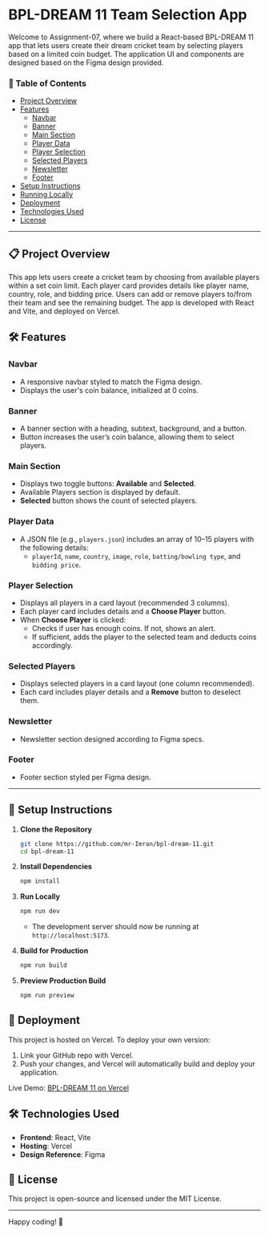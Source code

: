 

# BPL-DREAM 11 Team Selection App

Welcome to Assignment-07, where we build a React-based BPL-DREAM 11 app that lets users create their dream cricket team by selecting players based on a limited coin budget. The application UI and components are designed based on the Figma design provided.

### 📑 Table of Contents
- [Project Overview](#project-overview)
- [Features](#features)
  - [Navbar](#navbar)
  - [Banner](#banner)
  - [Main Section](#main-section)
  - [Player Data](#player-data)
  - [Player Selection](#player-selection)
  - [Selected Players](#selected-players)
  - [Newsletter](#newsletter)
  - [Footer](#footer)
- [Setup Instructions](#setup-instructions)
- [Running Locally](#running-locally)
- [Deployment](#deployment)
- [Technologies Used](#technologies-used)
- [License](#license)

---

## 📋 Project Overview

This app lets users create a cricket team by choosing from available players within a set coin limit. Each player card provides details like player name, country, role, and bidding price. Users can add or remove players to/from their team and see the remaining budget. The app is developed with React and Vite, and deployed on Vercel.

## 🛠 Features

### Navbar
- A responsive navbar styled to match the Figma design.
- Displays the user's coin balance, initialized at 0 coins.
  
### Banner
- A banner section with a heading, subtext, background, and a button.
- Button increases the user’s coin balance, allowing them to select players.

### Main Section
- Displays two toggle buttons: **Available** and **Selected**.
- Available Players section is displayed by default.
- **Selected** button shows the count of selected players.

### Player Data
- A JSON file (e.g., `players.json`) includes an array of 10–15 players with the following details:
  - `playerId`, `name`, `country`, `image`, `role`, `batting/bowling type`, and `bidding price`.

### Player Selection
- Displays all players in a card layout (recommended 3 columns).
- Each player card includes details and a **Choose Player** button.
- When **Choose Player** is clicked:
  - Checks if user has enough coins. If not, shows an alert.
  - If sufficient, adds the player to the selected team and deducts coins accordingly.

### Selected Players
- Displays selected players in a card layout (one column recommended).
- Each card includes player details and a **Remove** button to deselect them.

### Newsletter
- Newsletter section designed according to Figma specs.

### Footer
- Footer section styled per Figma design.

---

## 🔧 Setup Instructions

1. **Clone the Repository**
   ```bash
   git clone https://github.com/mr-Imran/bpl-dream-11.git
   cd bpl-dream-11
   ```

2. **Install Dependencies**
   ```bash
   npm install
   ```

3. **Run Locally**
   ```bash
   npm run dev
   ```
   - The development server should now be running at `http://localhost:5173`.

4. **Build for Production**
   ```bash
   npm run build
   ```

5. **Preview Production Build**
   ```bash
   npm run preview
   ```

## 🚀 Deployment

This project is hosted on Vercel. To deploy your own version:
1. Link your GitHub repo with Vercel.
2. Push your changes, and Vercel will automatically build and deploy your application.

Live Demo: [BPL-DREAM 11 on Vercel](https://b10a7.imrann.my.id/)

## 🛠 Technologies Used
- **Frontend**: React, Vite
- **Hosting**: Vercel
- **Design Reference**: Figma

## 📝 License
This project is open-source and licensed under the MIT License.

---

Happy coding! 🏏
